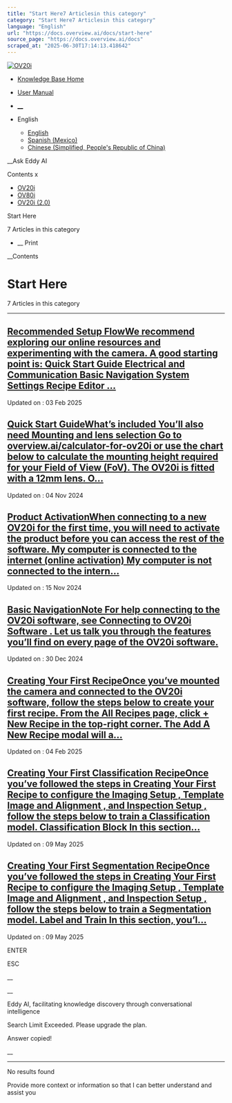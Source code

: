 ```yaml
---
title: "Start Here7 Articlesin this category"
category: "Start Here7 Articlesin this category"
language: "English"
url: "https://docs.overview.ai/docs/start-here"
source_page: "https://docs.overview.ai/docs"
scraped_at: "2025-06-30T17:14:13.418642"
---
```


[ ![OV20i](https://cdn.document360.io/logo/863daf20-40fe-49e9-9c91-e3c6cfba55d1/2e22ebf07a24460d8065cff0cb46d3d4-OverviewLogo.png) ](https://www.overview.ai)

  * [Knowledge Base Home](https://docs.overview.ai)
  * [User Manual](https://docs.overview.ai/docs)



  * [ __](/v1/en)
  * English

    * [ English ](/docs/en/start-here "en")
    * [ Spanish \(Mexico\) ](/docs/es-mx/primeros-pasos "es-mx")
    * [ Chinese \(Simplified, People's Republic of China\) ](/docs/zh-cn/start-here "zh-cn")




__Ask Eddy AI

Contents x

  * [ OV20i  ](start-here)
  * [ OV80i  ](start-here-1)
  * [ OV20i \(2.0\)  ](faq)



Start Here

7 Articles  in this category




  *  __ Print




 __Contents

# Start Here

7 Articles  in this category

* * *

## [Recommended Setup FlowWe recommend exploring our online resources and experimenting with the camera. A good starting point is: Quick Start Guide Electrical and Communication Basic Navigation System Settings Recipe Editor ...](/docs/recommended-setup-flow)

Updated on : 03 Feb 2025

## [Quick Start GuideWhat’s included You’ll also need Mounting and lens selection Go to overview.ai/calculator-for-ov20i or use the chart below to calculate the mounting height required for your Field of View \(FoV\). The OV20i is fitted with a 12mm lens. O...](/docs/quick-start-guide)

Updated on : 04 Nov 2024

## [Product ActivationWhen connecting to a new OV20i for the first time, you will need to activate the product before you can access the rest of the software. My computer is connected to the internet \(online activation\) My computer is not connected to the intern...](/docs/product-activation)

Updated on : 15 Nov 2024

## [Basic NavigationNote For help connecting to the OV20i software, see Connecting to OV20i Software . Let us talk you through the features you’ll find on every page of the OV20i software.](/docs/basic-navigation)

Updated on : 30 Dec 2024

## [Creating Your First RecipeOnce you’ve mounted the camera and connected to the OV20i software, follow the steps below to create your first recipe. From the All Recipes page, click + New Recipe in the top-right corner. The Add A New Recipe modal will a...](/docs/creating-your-first-recipe)

Updated on : 04 Feb 2025

## [Creating Your First Classification RecipeOnce you’ve followed the steps in Creating Your First Recipe to configure the Imaging Setup , Template Image and Alignment , and Inspection Setup , follow the steps below to train a Classification model. Classification Block In this section...](/docs/creating-your-first-classification-recipe)

Updated on : 09 May 2025

## [Creating Your First Segmentation RecipeOnce you’ve followed the steps in Creating Your First Recipe to configure the Imaging Setup , Template Image and Alignment , and Inspection Setup , follow the steps below to train a Segmentation model. Label and Train In this section, you’l...](/docs/creating-your-first-segmentation-recipe)

Updated on : 09 May 2025

ENTER

ESC

 __

__

Eddy AI, facilitating knowledge discovery through conversational intelligence

Search Limit Exceeded. Please upgrade the plan.

Answer copied\!

__

__ __

No results found

Provide more context or information so that I can better understand and assist you
